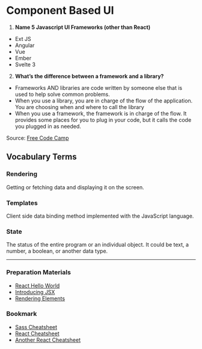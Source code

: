 # Component Based UI

1. **Name 5 Javascript UI Frameworks (other than React)**
* Ext JS
* Angular
* Vue
* Ember
* Svelte 3

2. **What’s the difference between a framework and a library?**

- Frameworks AND libraries are code written by someone else that is used to help solve common problems.
- When you use a library, you are in charge of the flow of the application. You are choosing when and where to call the library
- When you use a framework, the framework is in charge of the flow. It provides some places for you to plug in your code, but it calls the code you plugged in as needed.

Source: [Free Code Camp](https://www.freecodecamp.org/news/the-difference-between-a-framework-and-a-library-bd133054023f/)

## Vocabulary Terms

### Rendering
Getting or fetching data and displaying it on the screen.
### Templates
Client side data binding method implemented with the JavaScript language.
### State
The status of the entire program or an individual object. It could be text, a number, a boolean, or another data type.

----
### **Preparation Materials**
- [React Hello World](https://facebook.github.io/react/docs/hello-world.html)
- [Introducing JSX](https://facebook.github.io/react/docs/introducing-jsx.html)
- [Rendering Elements](https://facebook.github.io/react/docs/rendering-elements.html)
### **Bookmark**
- [Sass Cheatsheet](https://devhints.io/sass)
- [React Cheatsheet](https://devhints.io/react)
- [Another React Cheatsheet](https://reactcheatsheet.com/)